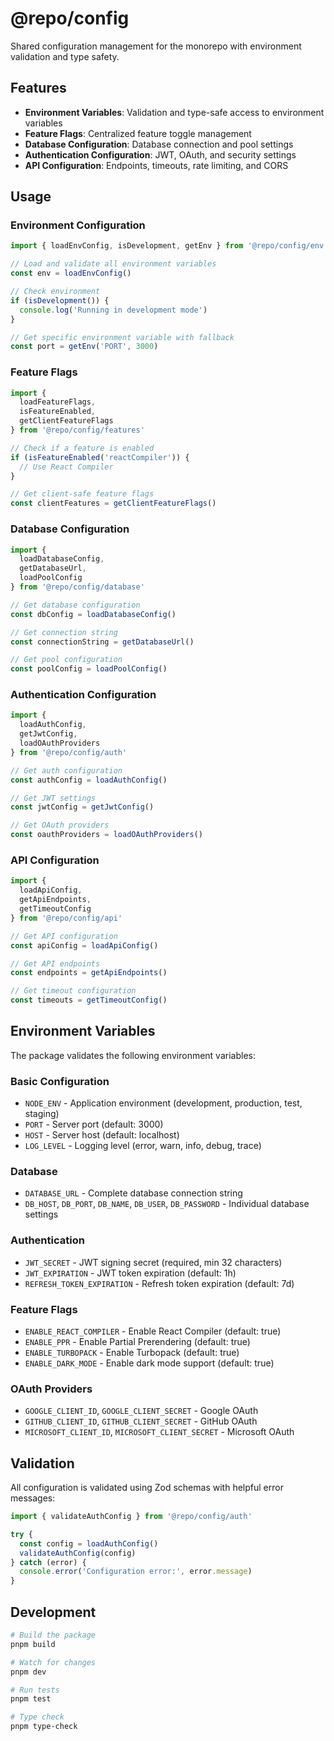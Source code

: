 # @repo/config

Shared configuration management for the monorepo with environment validation and type safety.

## Features

- **Environment Variables**: Validation and type-safe access to environment variables
- **Feature Flags**: Centralized feature toggle management
- **Database Configuration**: Database connection and pool settings
- **Authentication Configuration**: JWT, OAuth, and security settings
- **API Configuration**: Endpoints, timeouts, rate limiting, and CORS

## Usage

### Environment Configuration

```typescript
import { loadEnvConfig, isDevelopment, getEnv } from '@repo/config/env'

// Load and validate all environment variables
const env = loadEnvConfig()

// Check environment
if (isDevelopment()) {
  console.log('Running in development mode')
}

// Get specific environment variable with fallback
const port = getEnv('PORT', 3000)
```

### Feature Flags

```typescript
import { 
  loadFeatureFlags, 
  isFeatureEnabled, 
  getClientFeatureFlags 
} from '@repo/config/features'

// Check if a feature is enabled
if (isFeatureEnabled('reactCompiler')) {
  // Use React Compiler
}

// Get client-safe feature flags
const clientFeatures = getClientFeatureFlags()
```

### Database Configuration

```typescript
import { 
  loadDatabaseConfig, 
  getDatabaseUrl, 
  loadPoolConfig 
} from '@repo/config/database'

// Get database configuration
const dbConfig = loadDatabaseConfig()

// Get connection string
const connectionString = getDatabaseUrl()

// Get pool configuration
const poolConfig = loadPoolConfig()
```

### Authentication Configuration

```typescript
import { 
  loadAuthConfig, 
  getJwtConfig, 
  loadOAuthProviders 
} from '@repo/config/auth'

// Get auth configuration
const authConfig = loadAuthConfig()

// Get JWT settings
const jwtConfig = getJwtConfig()

// Get OAuth providers
const oauthProviders = loadOAuthProviders()
```

### API Configuration

```typescript
import { 
  loadApiConfig, 
  getApiEndpoints, 
  getTimeoutConfig 
} from '@repo/config/api'

// Get API configuration
const apiConfig = loadApiConfig()

// Get API endpoints
const endpoints = getApiEndpoints()

// Get timeout configuration
const timeouts = getTimeoutConfig()
```

## Environment Variables

The package validates the following environment variables:

### Basic Configuration
- `NODE_ENV` - Application environment (development, production, test, staging)
- `PORT` - Server port (default: 3000)
- `HOST` - Server host (default: localhost)
- `LOG_LEVEL` - Logging level (error, warn, info, debug, trace)

### Database
- `DATABASE_URL` - Complete database connection string
- `DB_HOST`, `DB_PORT`, `DB_NAME`, `DB_USER`, `DB_PASSWORD` - Individual database settings

### Authentication
- `JWT_SECRET` - JWT signing secret (required, min 32 characters)
- `JWT_EXPIRATION` - JWT token expiration (default: 1h)
- `REFRESH_TOKEN_EXPIRATION` - Refresh token expiration (default: 7d)

### Feature Flags
- `ENABLE_REACT_COMPILER` - Enable React Compiler (default: true)
- `ENABLE_PPR` - Enable Partial Prerendering (default: true)
- `ENABLE_TURBOPACK` - Enable Turbopack (default: true)
- `ENABLE_DARK_MODE` - Enable dark mode support (default: true)

### OAuth Providers
- `GOOGLE_CLIENT_ID`, `GOOGLE_CLIENT_SECRET` - Google OAuth
- `GITHUB_CLIENT_ID`, `GITHUB_CLIENT_SECRET` - GitHub OAuth
- `MICROSOFT_CLIENT_ID`, `MICROSOFT_CLIENT_SECRET` - Microsoft OAuth

## Validation

All configuration is validated using Zod schemas with helpful error messages:

```typescript
import { validateAuthConfig } from '@repo/config/auth'

try {
  const config = loadAuthConfig()
  validateAuthConfig(config)
} catch (error) {
  console.error('Configuration error:', error.message)
}
```

## Development

```bash
# Build the package
pnpm build

# Watch for changes
pnpm dev

# Run tests
pnpm test

# Type check
pnpm type-check
```